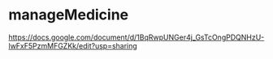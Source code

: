 # manageMedicine
https://docs.google.com/document/d/1BqRwpUNGer4j_GsTcOngPDQNHzU-lwFxF5PzmMFGZKk/edit?usp=sharing
